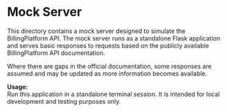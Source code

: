 # Mock Server

This directory contains a mock server designed to simulate the BillingPlatform API. The mock server runs as a standalone Flask application and serves basic responses to requests based on the publicly available BillingPlatform API documentation.

Where there are gaps in the official documentation, some responses are assumed and may be updated as more information becomes available.

**Usage:**  
Run this application in a standalone terminal session. It is intended for local development and testing purposes only.
